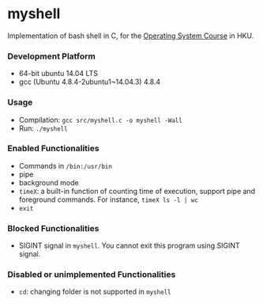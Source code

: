 # myshell

Implementation of bash shell in C, for the [Operating System Course](http://www.cs.hku.hk/programme/course_info.jsp?infile=2013/comp3230.html "HKU COMP3230 Principles of Operating Systems") in HKU.

### Development Platform
 - 64-bit ubuntu 14.04 LTS
 - gcc (Ubuntu 4.8.4-2ubuntu1~14.04.3) 4.8.4

### Usage
 - Compilation: `gcc src/myshell.c -o myshell -Wall`
 - Run: `./myshell`

### Enabled Functionalities
 - Commands in `/bin:/usr/bin`
 - pipe
 - background mode
 - `timeX`: a built-in function of counting time of execution, support pipe and foreground commands. For instance, `timeX ls -l | wc`
 - `exit`

### Blocked Functionalities
 - SIGINT signal in `myshell`. You cannot exit this program using SIGINT signal.

### Disabled or unimplemented Functionalities
 - `cd`: changing folder is not supported in `myshell`
